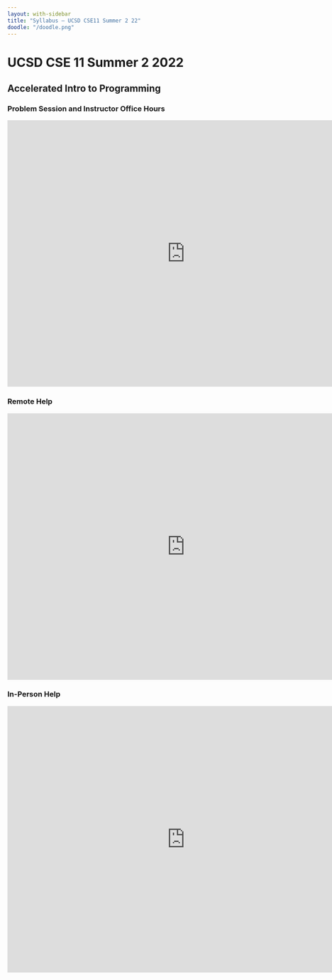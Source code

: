 ```yaml
---
layout: with-sidebar
title: "Syllabus – UCSD CSE11 Summer 2 22"
doodle: "/doodle.png"
---
```


# UCSD CSE 11 Summer 2 2022
## Accelerated Intro to Programming

### Problem Session and Instructor Office Hours

<iframe src="https://calendar.google.com/calendar/embed?src=c_m0i0rn7a5k7tvaevr14uh2qvu4%40group.calendar.google.com&ctz=America%2FLos_Angeles" style="border: 0" width="800" height="600" frameborder="0" scrolling="no"></iframe>

### Remote Help

<iframe src="https://calendar.google.com/calendar/embed?src=c_1vkf2v4pdi8l2mqo2uh0273e7g%40group.calendar.google.com&ctz=America%2FLos_Angeles" style="border: 0" width="800" height="600" frameborder="0" scrolling="no"></iframe>

### In-Person Help

<iframe src="https://calendar.google.com/calendar/embed?src=c_7a710npm9bnsc568dv21eh848s%40group.calendar.google.com&ctz=America%2FLos_Angeles" style="border: 0" width="800" height="600" frameborder="0" scrolling="no"></iframe>